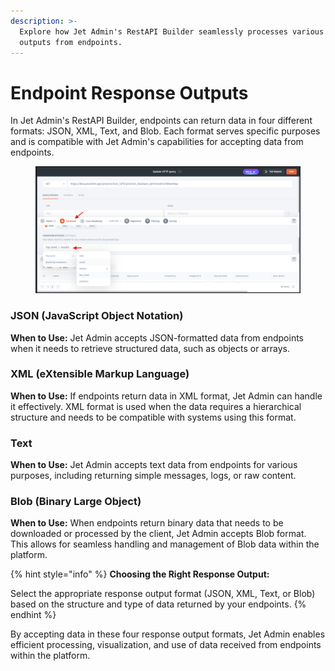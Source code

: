 ```yaml
---
description: >-
  Explore how Jet Admin's RestAPI Builder seamlessly processes various response
  outputs from endpoints.
---
```


# Endpoint Response Outputs

In Jet Admin's RestAPI Builder, endpoints can return data in four different formats: JSON, XML, Text, and Blob. Each format serves specific purposes and is compatible with Jet Admin's capabilities for accepting data from endpoints.

<figure><img src="../../../.gitbook/assets/image (977).png" alt=""><figcaption></figcaption></figure>

### **JSON (JavaScript Object Notation)**

**When to Use:** Jet Admin accepts JSON-formatted data from endpoints when it needs to retrieve structured data, such as objects or arrays.

### **XML (eXtensible Markup Language)**

**When to Use:** If endpoints return data in XML format, Jet Admin can handle it effectively. XML format is used when the data requires a hierarchical structure and needs to be compatible with systems using this format.

### **Text**

**When to Use:** Jet Admin accepts text data from endpoints for various purposes, including returning simple messages, logs, or raw content.

### **Blob (Binary Large Object)**

**When to Use:** When endpoints return binary data that needs to be downloaded or processed by the client, Jet Admin accepts Blob format. This allows for seamless handling and management of Blob data within the platform.

{% hint style="info" %}
**Choosing the Right Response Output:**

Select the appropriate response output format (JSON, XML, Text, or Blob) based on the structure and type of data returned by your endpoints.
{% endhint %}

By accepting data in these four response output formats, Jet Admin enables efficient processing, visualization, and use of data received from endpoints within the platform.
